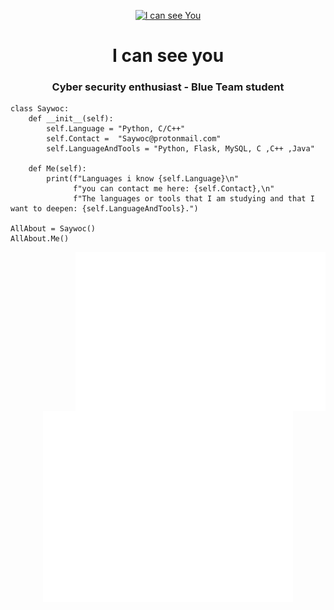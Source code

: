 <p align="center"> 
<a href= "https://archive.org/details/pocorgtfo"><img src="I_can_see_you.gif" alt="I can see You" style="width:350px;height:220px; "></a>
<h1 align="center">I can see you</h1>
<h3 align="center">Cyber security enthusiast - Blue Team student</h3>
</p>

```Py
class Saywoc:
    def __init__(self):
        self.Language = "Python, C/C++"
        self.Contact =  "Saywoc@protonmail.com"
        self.LanguageAndTools = "Python, Flask, MySQL, C ,C++ ,Java"
	
    def Me(self):
        print(f"Languages i know {self.Language}\n"
              f"you can contact me here: {self.Contact},\n"
              f"The languages or tools that I am studying and that I want to deepen: {self.LanguageAndTools}.")
	      
AllAbout = Saywoc()
AllAbout.Me()
```
<p align="center">
<a target="_blank" rel="noopener noreferrer" href="/github-metrics.svg"><a target="_blank" rel="noopener noreferrer" href="/metrics.plugin.isocalendar.svg"><img src="/metrics.plugin.isocalendar.svg" style="width: 400px; max-width: 100%;" align="right"><a target="_blank" rel="noopener noreferrer" href="/metrics.plugin.languages.details.svg"><img src="/metrics.plugin.languages.details.svg" style="width: 400px; max-width: 100%;" align="right"></a></a><img src="github-metrics.svg" style="width: 400px; max-width: 100%;"></a>

</p>
